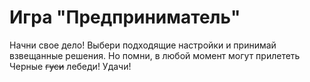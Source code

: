 # Игра "Предприниматель"

Начни свое дело! Выбери подходящие настройки и принимай взвещанные решения. Но помни, в любой момент могут прилететь Черные ~~гуси~~ лебеди! Удачи!
